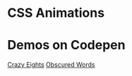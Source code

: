 # CSS Animations

# Demos on Codepen #
[Crazy Eights](https://codepen.io/TWAIN/full/oZJBZK/)
[Obscured Words](https://codepen.io/TWAIN/full/yMwdEX/)


